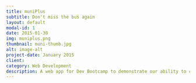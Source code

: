 ```yaml
---
title: muniPlus
subtitle: Don't miss the bus again
layout: default
modal-id: 1
date: 2015-01-30
img: muniplus.png
thumbnail: muni-thumb.jpg
alt: image-alt
project-date: January 2015
client: 
category: Web Development
description: A web app for Dev Bootcamp to demonstrate our ability to consume an API within our app. Built on Sinatra with Ruby, Javascript, Google maps API, nextmuni API, and Firebase transit API. This started out as a simple app to query nextmuni's API and get transit information for a given route number. After discovering Firebase and its ability to send real time bus tracking information, I decided to use their live GPS data to animate bus markers on Google maps. The kicker here? With the amount of time alotted for this project, I was told this would be impossible. Challenge accepted! 
---
```

